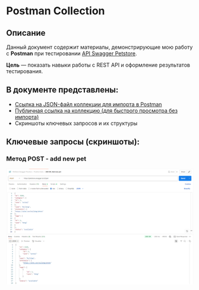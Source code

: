 # Postman Collection

## Описание  

Данный документ содержит материалы, демонстрирующие мою работу с **Postman** при тестировании [API Swagger Petstore](https://petstore.swagger.io/). 

**Цель** — показать навыки работы с REST API и оформление результатов тестирования.

## В документе представлены:

- [Ссылка на JSON-файл коллекции для импорта в Postman](/postman_collection/petstore_swagger_practice.postman_collection.json) 
- [Публичная ссылка на коллекцию (для быстрого просмотра без импорта)](https://www.postman.com/ruslan-9182498/workspace/rus-public/collection/43456153-3097a1db-9338-4793-8064-a37ec78c7d36?action=share&source=copy-link&creator=43456153)
- Скриншоты ключевых запросов и их структуры

## Ключевые запросы (скриншоты):

### Метод POST - add new pet  

![POST](/postman_collection/screenshots/POST.png)  

